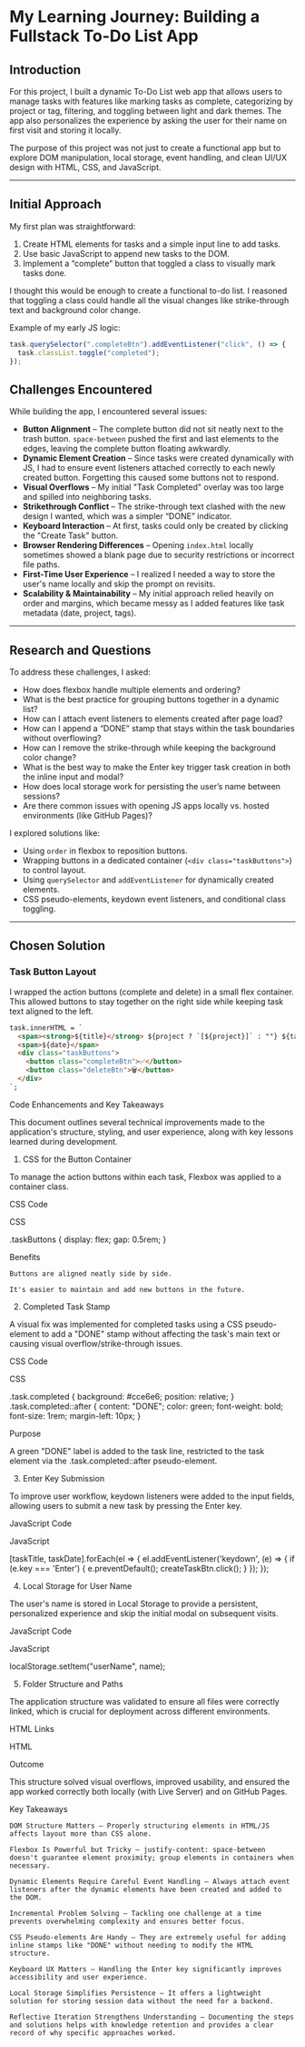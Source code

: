 # My Learning Journey: Building a Fullstack To-Do List App

## Introduction
For this project, I built a dynamic To-Do List web app that allows users to manage tasks with features like marking tasks as complete, categorizing by project or tag, filtering, and toggling between light and dark themes. The app also personalizes the experience by asking the user for their name on first visit and storing it locally.

The purpose of this project was not just to create a functional app but to explore DOM manipulation, local storage, event handling, and clean UI/UX design with HTML, CSS, and JavaScript.

---

## Initial Approach
My first plan was straightforward: 

1. Create HTML elements for tasks and a simple input line to add tasks.
2. Use basic JavaScript to append new tasks to the DOM.
3. Implement a “complete” button that toggled a class to visually mark tasks done.

I thought this would be enough to create a functional to-do list. I reasoned that toggling a class could handle all the visual changes like strike-through text and background color change.

Example of my early JS logic:
```javascript
task.querySelector(".completeBtn").addEventListener("click", () => {
  task.classList.toggle("completed");
});
```

## Challenges Encountered
While building the app, I encountered several issues:

- **Button Alignment** – The complete button did not sit neatly next to the trash button. `space-between` pushed the first and last elements to the edges, leaving the complete button floating awkwardly.
- **Dynamic Element Creation** – Since tasks were created dynamically with JS, I had to ensure event listeners attached correctly to each newly created button. Forgetting this caused some buttons not to respond.
- **Visual Overflows** – My initial "Task Completed" overlay was too large and spilled into neighboring tasks.
- **Strikethrough Conflict** – The strike-through text clashed with the new design I wanted, which was a simpler “DONE” indicator.
- **Keyboard Interaction** – At first, tasks could only be created by clicking the "Create Task" button.
- **Browser Rendering Differences** – Opening `index.html` locally sometimes showed a blank page due to security restrictions or incorrect file paths.
- **First-Time User Experience** – I realized I needed a way to store the user's name locally and skip the prompt on revisits.
- **Scalability & Maintainability** – My initial approach relied heavily on order and margins, which became messy as I added features like task metadata (date, project, tags).

---

## Research and Questions
To address these challenges, I asked:

- How does flexbox handle multiple elements and ordering?
- What is the best practice for grouping buttons together in a dynamic list?
- How can I attach event listeners to elements created after page load?
- How can I append a “DONE” stamp that stays within the task boundaries without overflowing?
- How can I remove the strike-through while keeping the background color change?
- What is the best way to make the Enter key trigger task creation in both the inline input and modal?
- How does local storage work for persisting the user’s name between sessions?
- Are there common issues with opening JS apps locally vs. hosted environments (like GitHub Pages)?

I explored solutions like:

- Using `order` in flexbox to reposition buttons.
- Wrapping buttons in a dedicated container (`<div class="taskButtons">`) to control layout.
- Using `querySelector` and `addEventListener` for dynamically created elements.
- CSS pseudo-elements, keydown event listeners, and conditional class toggling.

---

## Chosen Solution

### Task Button Layout
I wrapped the action buttons (complete and delete) in a small flex container. This allowed buttons to stay together on the right side while keeping task text aligned to the left.

```html
task.innerHTML = `
  <span><strong>${title}</strong> ${project ? `[${project}]` : ""} ${tag ? `#${tag}` : ""}</span>
  <span>${date}</span>
  <div class="taskButtons">
    <button class="completeBtn">✅</button>
    <button class="deleteBtn">🗑️</button>
  </div>
`;
```
Code Enhancements and Key Takeaways

This document outlines several technical improvements made to the application's structure, styling, and user experience, along with key lessons learned during development.

1. CSS for the Button Container

To manage the action buttons within each task, Flexbox was applied to a container class.

CSS Code

CSS

.taskButtons {
  display: flex;
  gap: 0.5rem;
}

Benefits

    Buttons are aligned neatly side by side.

    It's easier to maintain and add new buttons in the future.

2. Completed Task Stamp

A visual fix was implemented for completed tasks using a CSS pseudo-element to add a "DONE" stamp without affecting the task's main text or causing visual overflow/strike-through issues.

CSS Code

CSS

.task.completed {
  background: #cce6e6;
  position: relative;
}
.task.completed::after {
  content: "DONE";
  color: green;
  font-weight: bold;
  font-size: 1rem;
  margin-left: 10px;
}

Purpose

A green "DONE" label is added to the task line, restricted to the task element via the .task.completed::after pseudo-element.

3. Enter Key Submission

To improve user workflow, keydown listeners were added to the input fields, allowing users to submit a new task by pressing the Enter key.

JavaScript Code

JavaScript

[taskTitle, taskDate].forEach(el => {
  el.addEventListener('keydown', (e) => {
    if (e.key === 'Enter') {
      e.preventDefault();
      createTaskBtn.click();
    }
  });
});

4. Local Storage for User Name

The user's name is stored in Local Storage to provide a persistent, personalized experience and skip the initial modal on subsequent visits.

JavaScript Code

JavaScript

localStorage.setItem("userName", name);

5. Folder Structure and Paths

The application structure was validated to ensure all files were correctly linked, which is crucial for deployment across different environments.

HTML Links

HTML

<link rel="stylesheet" href="todoCSS.css">
<script src="todoJS.js"></script>

Outcome

This structure solved visual overflows, improved usability, and ensured the app worked correctly both locally (with Live Server) and on GitHub Pages.

Key Takeaways

    DOM Structure Matters – Properly structuring elements in HTML/JS affects layout more than CSS alone.

    Flexbox Is Powerful but Tricky – justify-content: space-between doesn't guarantee element proximity; group elements in containers when necessary.

    Dynamic Elements Require Careful Event Handling – Always attach event listeners after the dynamic elements have been created and added to the DOM.

    Incremental Problem Solving – Tackling one challenge at a time prevents overwhelming complexity and ensures better focus.

    CSS Pseudo-elements Are Handy – They are extremely useful for adding inline stamps like "DONE" without needing to modify the HTML structure.

    Keyboard UX Matters – Handling the Enter key significantly improves accessibility and user experience.

    Local Storage Simplifies Persistence – It offers a lightweight solution for storing session data without the need for a backend.

    Reflective Iteration Strengthens Understanding – Documenting the steps and solutions helps with knowledge retention and provides a clear record of why specific approaches worked.
